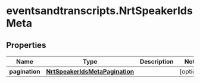 # eventsandtranscripts.NrtSpeakerIdsMeta

## Properties

Name | Type | Description | Notes
------------ | ------------- | ------------- | -------------
**pagination** | [**NrtSpeakerIdsMetaPagination**](NrtSpeakerIdsMetaPagination.md) |  | [optional] 


